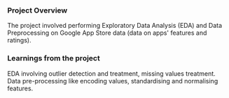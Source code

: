 ### Project Overview

 The project involved performing Exploratory Data Analysis (EDA) and Data Preprocessing on Google App Store data (data on apps' features and ratings).


### Learnings from the project

 EDA involving outlier detection and treatment, missing values treatment.
Data pre-processing like encoding values, standardising and normalising features.


